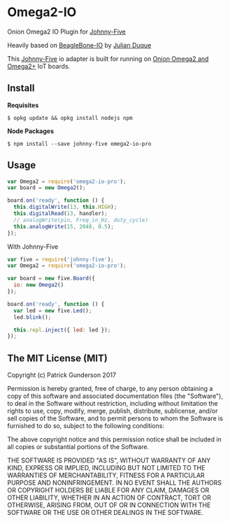 # Omega2-IO
Onion Omega2 IO Plugin for [Johnny-Five](http://johnny-five.io)

Heavily based on [BeagleBone-IO](https://github.com/julianduque/beaglebone-io) by [Julian Duque](https://github.com/julianduque)

This [Johnny-Five](http://johnny-five.io) io adapter is built for running on [Onion Omega2 and Omega2+](http://onion.io) IoT boards.

## Install

**Requisites**

```
$ opkg update && opkg install nodejs npm
```

**Node Packages**
```
$ npm install --save johnny-five omega2-io-pro
```


## Usage

``` js
var Omega2 = require('omega2-io-pro');
var board = new Omega2();

board.on('ready', function () {
  this.digitalWrite(13, this.HIGH);
  this.digitalRead(13, handler);
  // analogWrite(pin, Freq_in_Hz, duty_cycle)
  this.analogWrite(15, 2048, 0.5);
});

```

With Johnny-Five
``` js
var five = require('johnny-five');
var Omega2 = require('omega2-io-pro');

var board = new five.Board({
  io: new Omega2()
});

board.on('ready', function () {
  var led = new five.Led();
  led.blink();

  this.repl.inject({ led: led });
});
```

## The MIT License (MIT)

Copyright (c) Patrick Gunderson 2017

Permission is hereby granted, free of charge, to any person obtaining a copy
of this software and associated documentation files (the "Software"), to deal
in the Software without restriction, including without limitation the rights
to use, copy, modify, merge, publish, distribute, sublicense, and/or sell
copies of the Software, and to permit persons to whom the Software is
furnished to do so, subject to the following conditions:

The above copyright notice and this permission notice shall be included in
all copies or substantial portions of the Software.

THE SOFTWARE IS PROVIDED "AS IS", WITHOUT WARRANTY OF ANY KIND, EXPRESS OR
IMPLIED, INCLUDING BUT NOT LIMITED TO THE WARRANTIES OF MERCHANTABILITY,
FITNESS FOR A PARTICULAR PURPOSE AND NONINFRINGEMENT. IN NO EVENT SHALL THE
AUTHORS OR COPYRIGHT HOLDERS BE LIABLE FOR ANY CLAIM, DAMAGES OR OTHER
LIABILITY, WHETHER IN AN ACTION OF CONTRACT, TORT OR OTHERWISE, ARISING FROM,
OUT OF OR IN CONNECTION WITH THE SOFTWARE OR THE USE OR OTHER DEALINGS IN
THE SOFTWARE.
